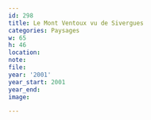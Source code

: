 ```yaml
---
id: 298
title: Le Mont Ventoux vu de Sivergues
categories: Paysages
w: 65
h: 46
location:
note:
file:
year: '2001'
year_start: 2001
year_end:
image:

---
```


